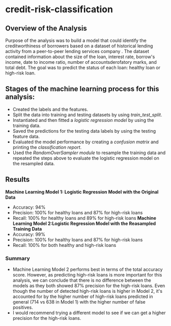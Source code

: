 # credit-risk-classification

## Overview of the Analysis
Purpose of the analysis was to build a model that could identify the creditworthiness of borrowers based on a dataset of historical lending activity from a peer-to-peer lending services company .
The dataset contained information about the size of the loan, interest rate, borrow's income, date to income ratio, number of accountsderofatory marks, and total debt. The goal was to predict the status of each loan: healthy loan or high-risk loan.

## Stages of the machine learning process for this analysis:
- Created the labels and the features.
- Split the data into training and testing datasets by using *train_test_split*.
- Instantiated and then fitted a *logistic regression model* by using the training data.
- Saved the predictions for the testing data labels by using the testing feature data.
- Evaluated the model performance by creating a *confusion matrix* and printing the *classification report*.
- Used the *RandomOverSampler module* to resample the training data and repeated the steps above to evaluate the logistic regression model on the resampled data.

## Results
**Machine Learning Model 1: Logistic Regression Model with the Original Data**
 - Accuracy: 94%
 - Precision: 100% for healthy loans and 87% for high-risk loans
 - Recall: 100% for healthy loans and 89% for high-risk loans
**Machine Learning Model 2:Logistic Regression Model with the Reasampled Training  Data**
 - Accuracy: 99%
 - Precision: 100% for healthy loans and 87% for high-risk loans
 - Recall: 100% for both healthy and high-risk loans
 
### Summary

- Machine Learning Model 2 performs best in terms of the total accuracy score. However, as predicting high-risk loans is more important for this analysis, we can conclude that there is no difference between the models as they both showed 87% precision for the high-risk loans. Even though the number of detected high-risk loans is higher in Model 2, it's accounted for by the higher number of high-risk loans predicted in general (714 vs 638 in Model 1) with the higher number of false positives.
- I would recommend trying a different model to see if we can get a higher precision for the high-risk loans.


